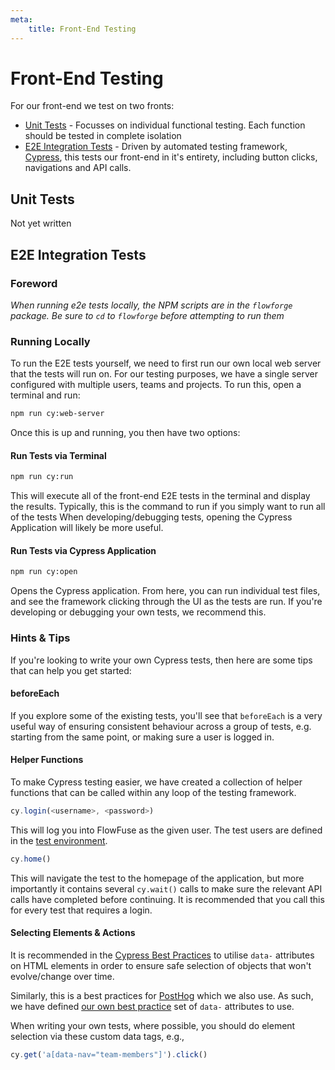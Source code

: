 ```yaml
---
meta:
    title: Front-End Testing
---
```


# Front-End Testing

For our front-end we test on two fronts:

- [Unit Tests](#unit-tests) - Focusses on individual functional testing. Each function should be tested in complete isolation
- [E2E Integration Tests](#e2e-integration-tests) - Driven by automated testing framework, [Cypress](https://www.cypress.io/), this tests our front-end in it's entirety, including button clicks, navigations and API calls.

## Unit Tests

Not yet written

## E2E Integration Tests

### Foreword

*When running e2e tests locally, the NPM scripts are in the `flowforge` package.*
*Be sure to `cd` to `flowforge` before attempting to run them*

### Running Locally

To run the E2E tests yourself, we need to first run our own local web server that the tests will run on.
For our testing purposes, we have a single server configured with multiple users, teams and projects.
To run this, open a terminal and run:

```bash
npm run cy:web-server
```

Once this is up and running, you then have two options:

#### Run Tests via Terminal

```bash
npm run cy:run
```

This will execute all of the front-end E2E tests in the terminal and display the results. 
Typically, this is the command to run if you simply want to run all of the tests
When developing/debugging tests, opening the Cypress Application will likely be more useful.

#### Run Tests via Cypress Application

```bash
npm run cy:open
```

Opens the Cypress application. From here, you can run individual test files, and see the framework clicking through the UI as the tests are run. If you're developing or debugging your own tests, we recommend this. 

### Hints & Tips

If you're looking to write your own Cypress tests, then here are some tips that can help you get started:

#### beforeEach

If you explore some of the existing tests, you'll see that `beforeEach` is a very useful way of ensuring consistent behaviour across a group of tests, e.g. starting from the same point, or making sure a user is logged in.

#### Helper Functions

To make Cypress testing easier, we have created a collection of helper functions that can be called within any loop of the testing framework.

```js
cy.login(<username>, <password>)
```
This will log you into FlowFuse as the given user. The test users are defined in the [test environment](https://github.com/FlowFuse/flowforge/blob/main/test/e2e/frontend/environments/standard.js).

```js
cy.home()
```
This will navigate the test to the homepage of the application, but more importantly it contains several `cy.wait()` calls to make sure the relevant API calls have completed before continuing.
It is recommended that you call this for every test that requires a login. 

#### Selecting Elements & Actions

It is recommended in the [Cypress Best Practices](https://docs.cypress.io/guides/references/best-practices#Selecting-Elements) to utilise `data-` attributes on HTML elements in order to ensure safe selection of objects that won't evolve/change over time.

Similarly, this is a best practices for [PostHog](https://posthog.com/) which we also use. As such, we have defined [our own best practice](./data-attributes.md) set of `data-` attributes to use.

When writing your own tests, where possible, you should do element selection via these custom data tags, e.g.,

```js
cy.get('a[data-nav="team-members"]').click()
```